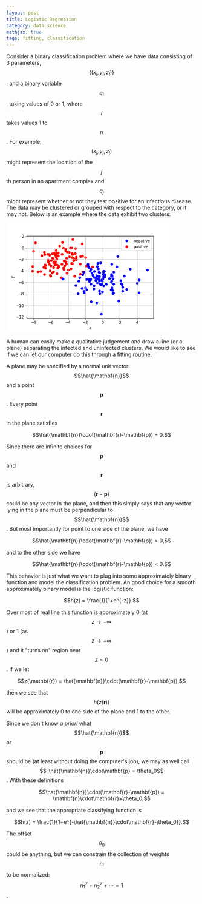 ```yaml
---
layout: post
title: Logistic Regression
category: data science
mathjax: true
tags: fitting, classification
---
```


Consider a binary classification problem where we have data consisting of 3 parameters, $$\{(x_i,y_i,z_i)\}$$, and a binary variable $$q_i$$, taking values of 0 or 1, where $$i$$ takes values 1 to $$n$$. For example, $$(x_j,y_j,z_j)$$ might represent the location of the $$j$$th person in an apartment complex and $$q_j$$ might represent whether or not they test positive for an infectious disease. The data may be clustered or grouped with respect to the category, or it may not. Below is an example where the data exhibit two clusters:

![2D classification data](/assets/images/2d-category.png)

A human can easily make a qualitative judgement and draw a line (or a plane) separating the infected and uninfected clusters. We would like to see if we can let our computer do this through a fitting routine.

A plane may be specified by a normal unit vector $$\hat{\mathbf{n}}$$ and a point $$\mathbf{p}$$. Every point $$\mathbf{r}$$ in the plane satisfies

$$\hat{\mathbf{n}}\cdot(\mathbf{r}-\mathbf{p}) = 0.$$

Since there are infinite choices for $$\mathbf{p}$$ and $$\mathbf{r}$$ is arbitrary, $$(\mathbf{r}-\mathbf{p})$$ could be any vector in the plane, and then this simply says that any vector lying in the plane must be perpendicular to $$\hat{\mathbf{n}}$$. But most importantly for point to one side of the plane, we have

$$\hat{\mathbf{n}}\cdot(\mathbf{r}-\mathbf{p}) > 0,$$

and to the other side we have

$$\hat{\mathbf{n}}\cdot(\mathbf{r}-\mathbf{p}) < 0.$$

This behavior is just what we want to plug into some approximately binary function and model the classification problem. An good choice for a smooth approximately binary model is the logistic function:

$$h(z) = \frac{1}{1+e^{-z}}.$$

Over most of real line this function is approximately 0 (at $$z\to -\infty$$) or 1 (as $$z\to + \infty$$) and it "turns on" region near $$z=0$$. If we let

$$z(\mathbf{r}) = \hat{\mathbf{n}}\cdot(\mathbf{r}-\mathbf{p}),$$

then we see that $$h(z(\mathbf{r}))$$ will be approximately 0 to one side of the plane and 1 to the other.

Since we don't know *a priori* what $$\hat{\mathbf{n}}$$ or $$\mathbf{p}$$ should be (at least without doing the computer's job), we may as well call $$-\hat{\mathbf{n}}\cdot\mathbf{p} = \theta_0$$. With these definitions

$$\hat{\mathbf{n}}\cdot(\mathbf{r}-\mathbf{p}) = \mathbf{n}\cdot\mathbf{r}+\theta_0,$$

and we see that the appropriate classifying function is

$$h(z) = \frac{1}{1+e^{-\hat{\mathbf{n}}\cdot\mathbf{r}-\theta_0}}.$$

The offset $$\theta_0$$ could be anything, but we can constrain the collection of weights $$n_i$$ to be normalized: $$n_1^2+n_2^2+\cdots = 1$$.
